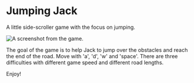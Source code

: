 # Jumping Jack
A little side-scroller game with the focus on jumping.

![A screenshot from the game.](https://imgur.com/a/1JWJwzM)

The goal of the game is to help Jack to jump over the obstacles and reach the end of the road. Move with 'a', 'd', 'w' and 'space'. There are three difficulties with different game speed and different road lengths. 

Enjoy!
